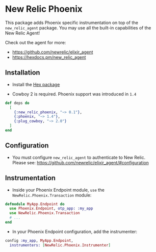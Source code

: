 # New Relic Phoenix

This package adds Phoenix specific instrumentation on top of the `new_relic_agent` package. You may use all the built-in capabilities of the New Relic Agent!

Check out the agent for more:
* https://github.com/newrelic/elixir_agent
* https://hexdocs.pm/new_relic_agent

## Installation

* Install the [Hex package](https://hex.pm/packages/new_relic_phoenix)

* Cowboy 2 is required. Phoenix support was introduced in `1.4`

```elixir
def deps do
  [
    {:new_relic_phoenix, "~> 0.1"},
    {:phoenix, "~> 1.4"},
    {:plug_cowboy, "~> 2.0"}
  ]
end
```

## Configuration

* You must configure `new_relic_agent` to authenticate to New Relic. Please see: https://github.com/newrelic/elixir_agent/#configuration

## Instrumentation

* Inside your Phoenix Endpoint module, `use` the `NewRelic.Phoenix.Transaction` module:

```elixir
defmodule MyApp.Endpoint do
  use Phoenix.Endpoint, otp_app: :my_app
  use NewRelic.Phoenix.Transaction
  # ...
end
```

* In your Phoenix Endpoint configuration, add the instrumenter:

```elixir
config :my_app, MyApp.Endpoint,
  instrumenters: [NewRelic.Phoenix.Instrumenter]
```


